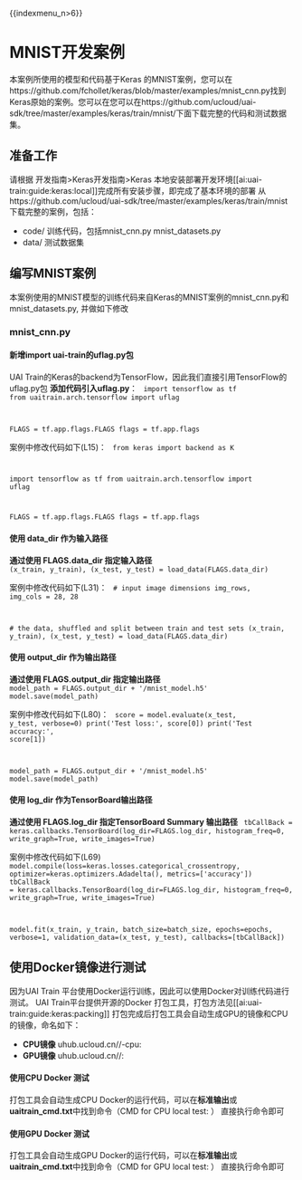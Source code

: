 {{indexmenu_n>6}}

# MNIST开发案例

本案例所使用的模型和代码基于Keras 的MNIST案例，您可以在https://github.com/fchollet/keras/blob/master/examples/mnist_cnn.py找到Keras原始的案例。您可以在您可以在https://github.com/ucloud/uai-sdk/tree/master/examples/keras/train/mnist/下面下载完整的代码和测试数据集。

## 准备工作
请根据 开发指南>Keras开发指南>Keras 本地安装部署开发环境[[ai:uai-train:guide:keras:local]]完成所有安装步骤，即完成了基本环境的部署 
从https://github.com/ucloud/uai-sdk/tree/master/examples/keras/train/mnist下载完整的案例，包括：

  * code/ 训练代码，包括mnist_cnn.py mnist_datasets.py
  * data/ 测试数据集

## 编写MNIST案例
本案例使用的MNIST模型的训练代码来自Keras的MNIST案例的mnist_cnn.py和mnist_datasets.py, 并做如下修改 

### mnist_cnn.py
#### 新增import uai-train的uflag.py包
UAI Train的Keras的backend为TensorFlow，因此我们直接引用TensorFlow的uflag.py包 
**添加代码引入uflag.py**：
<code>
import tensorflow as tf
from uaitrain.arch.tensorflow import uflag

FLAGS = tf.app.flags.FLAGS
flags = tf.app.flags
</code>

案例中修改代码如下\(L15\)：
<code>
from keras import backend as K

import tensorflow as tf
from uaitrain.arch.tensorflow import uflag

FLAGS = tf.app.flags.FLAGS
flags = tf.app.flags
</code>

#### 使用 data_dir 作为输入路径
**通过使用 FLAGS.data\_dir 指定输入路径**
<code>
(x_train, y_train), (x_test, y_test) = load_data(FLAGS.data_dir)
</code>

案例中修改代码如下\(L31\)：
<code>
\# input image dimensions
img_rows, img_cols = 28, 28

\# the data, shuffled and split between train and test sets
(x_train, y_train), (x_test, y_test) = load_data(FLAGS.data_dir)
</code>

#### 使用 output_dir 作为输出路径
**通过使用 FLAGS.output\_dir 指定输出路径**
<code>
model_path = FLAGS.output_dir + '/mnist_model.h5'
model.save(model_path)
</code>

案例中修改代码如下\(L80\)：
<code>
score = model.evaluate(x_test, y_test, verbose=0)
print('Test loss:', score[0])
print('Test accuracy:', score[1])

model_path = FLAGS.output_dir + '/mnist_model.h5'
model.save(model_path)
</code>

#### 使用 log_dir 作为TensorBoard输出路径
**通过使用 FLAGS.log\_dir 指定TensorBoard Summary 输出路径**
<code>
tbCallBack = keras.callbacks.TensorBoard(log_dir=FLAGS.log_dir, histogram_freq=0, write_graph=True, write_images=True)
</code>

案例中修改代码如下\(L69\)
<code>
model.compile(loss=keras.losses.categorical_crossentropy,
              optimizer=keras.optimizers.Adadelta(),
              metrics=['accuracy'])
tbCallBack = keras.callbacks.TensorBoard(log_dir=FLAGS.log_dir, histogram_freq=0, write_graph=True, write_images=True)

model.fit(x_train, y_train,
          batch_size=batch_size,
          epochs=epochs,
          verbose=1,
          validation_data=(x_test, y_test),
          callbacks=[tbCallBack])
</code>

## 使用Docker镜像进行测试
因为UAI Train 平台使用Docker运行训练，因此可以使用Docker对训练代码进行测试。
UAI Train平台提供开源的Docker 打包工具，打包方法见[[ai:uai-train:guide:keras:packing]] 
打包完成后打包工具会自动生成GPU的镜像和CPU的镜像，命名如下：

  * **CPU镜像** uhub.ucloud.cn/<uhub-bucket>/<user-def-name>-cpu:<usr-def-tag>
  * **GPU镜像** uhub.ucloud.cn/<uhub-bucket>/<user-def-name>:<usr-def-tag>

#### 使用CPU Docker 测试
打包工具会自动生成CPU Docker的运行代码，可以在**标准输出**或**uaitrain\_cmd.txt**中找到命令（CMD for CPU local test: <docker run cmd> ）
直接执行命令即可

#### 使用GPU Docker 测试
打包工具会自动生成GPU Docker的运行代码，可以在**标准输出**或**uaitrain\_cmd.txt**中找到命令（CMD for GPU local test: <docker run cmd> ）
直接执行命令即可